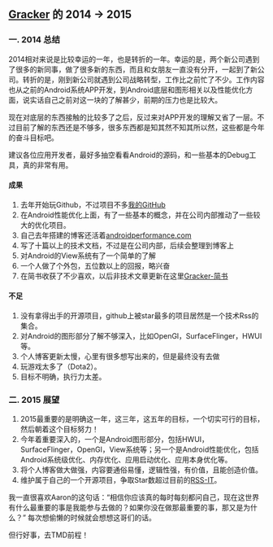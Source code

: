 [Gracker](https://github.com/Gracker) 的 2014 -> 2015
-------------
### 一. 2014 总结
2014相对来说是比较幸运的一年，也是转折的一年。幸运的是，两个新公司遇到了很多的新同事，做了很多新的东西，而且和女朋友一直没有分开，一起到了新公司。转折的是，刚到新公司就遇到公司战略转型，工作比之前忙了不少。工作内容也从之前的Android系统APP开发，到Android底层和图形相关以及性能优化方面，说实话自己之前对这一块的了解甚少，前期的压力也是比较大。

现在对底层的东西接触的比较多了之后，反过来对APP开发的理解又省了一层。不过目前了解的东西还是不够多，很多东西都是知其然不知其所以然，这些都是今年的奋斗目标吧。

建议各位应用开发者，最好多抽空看看Android的源码，和一些基本的Debug工具，真的非常有用。

#### 成果
1. 去年开始玩Github，不过项目不多[我的GitHub](https://github.com/Gracker)
2. 在Android性能优化上面，有了一些基本的概念，并在公司内部推动了一些较大的优化项目。
3. 自己去年搭建的博客还活着[androidperformance.com](http://www.androidperformance.com/)
4. 写了十篇以上的技术文档，不过是在公司内部，后续会整理到博客上
5. 对Android的View系统有了一个简单的了解
6. 一个人做了个外包，五位数以上的回报，略兴奋
7. 在简书收获了不少喜欢，以后非技术文章更新在这里[Gracker-简书](http://www.jianshu.com/users/FK4sc4/latest_articles)

#### 不足
1. 没有拿得出手的开源项目，github上被star最多的项目居然是一个技术Rss的集合。
2. 对Android的图形部分了解不够深入，比如OpenGl，SurfaceFlinger，HWUI等。
4. 个人博客更新太慢，心里有很多想写出来的，但是最终没有去做
5. 玩游戏太多了（Dota2）。
6. 目标不明确，执行力太差。

### 二. 2015 展望

1. 2015最重要的是明确这一年，这三年，这五年的目标，一个切实可行的目标，然后朝着这个目标努力！
2. 今年着重要深入的，一个是Android图形部分，包括HWUI，SurfaceFlinger，OpenGl，View系统等；另一个是Android性能优化，包括Android系统级优化、内存优化、应用启动优化、应用本身优化等。
3. 将个人博客做大做强，内容要通俗易懂，逻辑性强，有价值，且能创造价值。
4. 维护属于自己的一个开源项目，争取Star数超过目前的[RSS-IT](https://github.com/Gracker/Rss-IT)。 

我一直很喜欢Aaron的这句话：“相信你应该真的每时每刻都问自己，现在这世界有什么最重要的事是我能参与去做的？如果你没在做那最重要的事，那又是为什么？” 每次想偷懒的时候就会想想这哥们的话。

但行好事，去TMD前程！